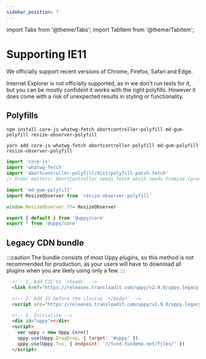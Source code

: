 ```yaml
---
sidebar_position: 7
---
```


import Tabs from '@theme/Tabs';
import TabItem from '@theme/TabItem';

# Supporting IE11

We officially support recent versions of Chrome, Firefox, Safari and Edge.

Internet Explorer is not officially supported, as in we don't run tests for it,
but you can be mostly confident it works with the right polyfills.
However it does come with a risk of unexpected results in styling or functionality.

## Polyfills

<Tabs>
  <TabItem value="npm" label="NPM" default>

  ```shell
  npm install core-js whatwg-fetch abortcontroller-polyfill md-gum-polyfill resize-observer-polyfill
  ```

  </TabItem>

  <TabItem value="yarn" label="Yarn">

  ```shell
  yarn add core-js whatwg-fetch abortcontroller-polyfill md-gum-polyfill resize-observer-polyfill
  ```

  </TabItem>
</Tabs>

```js
import 'core-js'
import 'whatwg-fetch'
import 'abortcontroller-polyfill/dist/polyfill-patch-fetch'
// Order matters: AbortController needs fetch which needs Promise (provided by core-js).

import 'md-gum-polyfill'
import ResizeObserver from 'resize-observer-polyfill'

window.ResizeObserver ??= ResizeObserver

export { default } from '@uppy/core'
export * from '@uppy/core'
```

## Legacy CDN bundle

:::caution
The bundle consists of most Uppy plugins, so this method is not recommended for production,
as your users will have to download all plugins when you are likely using only a few.
:::

```html
  <!-- 1. Add CSS to `<head>` -->
  <link href="https://releases.transloadit.com/uppy/v2.9.0/uppy.legacy.min.css" rel="stylesheet">

  <!-- 2. Add JS before the closing `</body>` -->
  <script src="https://releases.transloadit.com/uppy/v2.9.0/uppy.legacy.min.js"></script>

  <!-- 3. Initialize -->
  <div id="uppy"></div>
  <script>
    var uppy = new Uppy.Core()
    uppy.use(Uppy.DragDrop, { target: '#uppy' })
    uppy.use(Uppy.Tus, { endpoint: '//tusd.tusdemo.net/files/' })
  </script>
```
